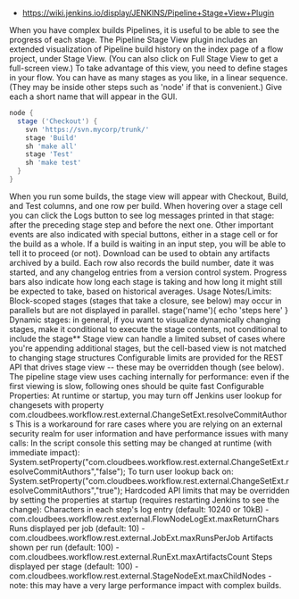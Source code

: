 

* https://wiki.jenkins.io/display/JENKINS/Pipeline+Stage+View+Plugin

When you have complex builds Pipelines, it is useful to be able to see the progress of each stage.  The Pipeline Stage View plugin includes an extended visualization of Pipeline build history on the index page of a flow project, under Stage View. (You can also click on Full Stage View to get a full-screen view.)
To take advantage of this view, you need to define stages in your flow. You can have as many stages as you like, in a linear sequence. (They may be inside other steps such as 'node' if that is convenient.) Give each a short name that will appear in the GUI.
```groovy
node {
  stage ('Checkout') {
    svn 'https://svn.mycorp/trunk/'
    stage 'Build'
    sh 'make all'
    stage 'Test'
    sh 'make test'
  }
}
```
When you run some builds, the stage view will appear with Checkout, Build, and Test columns, and one row per build. When hovering over a stage cell you can click the Logs button to see log messages printed in that stage: after the preceding stage step and before the next one.
Other important events are also indicated with special buttons, either in a stage cell or for the build as a whole. If a build is waiting in an input step, you will be able to tell it to proceed (or not). Download can be used to obtain any artifacts archived by a build. 
Each row also records the build number, date it was started, and any changelog entries from a version control system. Progress bars also indicate how long each stage is taking and how long it might still be expected to take, based on historical averages.
Usage Notes/Limits:
Block-scoped stages (stages that take a closure, see below) may occur in parallels but are not displayed in parallel.
stage('name'){ echo 'steps here' }
Dynamic stages: in general, if you want to visualize dynamically changing stages, make it conditional to execute the stage contents, not conditional to include the stage** Stage view can handle a limited subset of cases where you're appending additional stages, but the cell-based view is not matched to changing stage structures 
Configurable limits are provided for the REST API that drives stage view -- these may be overridden though (see below).
The pipeline stage view uses caching internally for performance: even if the first viewing is slow, following ones should be quite fast
Configurable Properties:
At runtime or startup, you may turn off Jenkins user lookup for changesets with property  com.cloudbees.workflow.rest.external.ChangeSetExt.resolveCommitAuthors
This is a workaround for rare cases where you are relying on an external security realm for user information and have performance issues with many calls:
In the script console this setting may be changed at runtime (with immediate impact):
System.setProperty("com.cloudbees.workflow.rest.external.ChangeSetExt.resolveCommitAuthors","false");
To turn user lookup back on: 
System.setProperty("com.cloudbees.workflow.rest.external.ChangeSetExt.resolveCommitAuthors","true");
Hardcoded API limits that may be overridden by setting the properties at startup (requires restarting Jenkins to see the change):
Characters in each step's log entry (default: 10240 or 10kB) - com.cloudbees.workflow.rest.external.FlowNodeLogExt.maxReturnChars
Runs displayed per job (default: 10) - com.cloudbees.workflow.rest.external.JobExt.maxRunsPerJob
Artifacts shown per run (default: 100) - com.cloudbees.workflow.rest.external.RunExt.maxArtifactsCount
Steps displayed per stage (default: 100) - com.cloudbees.workflow.rest.external.StageNodeExt.maxChildNodes - note: this may have a very large performance impact with complex builds.